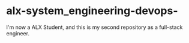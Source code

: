 # alx-system_engineering-devops-
I'm now a ALX Student, and this is my second repository as a full-stack engineer. 
